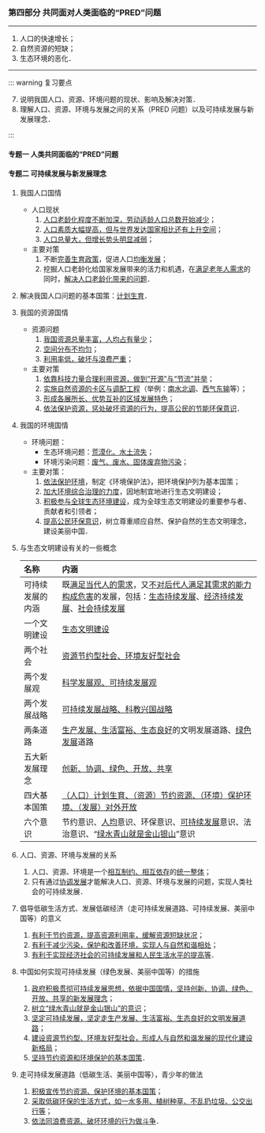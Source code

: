 ### 第四部分 共同面对人类面临的“PRED”问题

---

1. 人口的快速增长；
2. 自然资源的短缺；
3. 生态环境的恶化．

---

::: warning 复习要点

7. 说明我国人口、资源、环境问题的现状、影响及解决对策．
8. 理解人口、资源、环境与发展之间的关系（PRED 问题）以及可持续发展与新发展理念．

:::

#### 专题一 人类共同面临的“PRED”问题

#### 专题二 可持续发展与新发展理念

1. 我国人口国情

    - 人口现状
        1. <u>人口老龄化程度不断加深，劳动适龄人口总数开始减少</u>；
        2. <u>人口素质大幅提高，但与世界发达国家相比还有上升空间</u>；
        3. <u>人口总量大，但增长势头明显减弱</u>；
    - 主要对策
        1. 不断<u>完善生育政策</u>，促进人口<u>均衡发展</u>；
        2. 挖掘人口老龄化给国家发展带来的活力和机遇，在<u>满足老年人需求</u>的同时，<u>解决人口老龄化带来的问题</u>．

2. 解决我国人口问题的基本国策：<u>计划生育</u>．

3. 我国的资源国情

    - 资源问题
        1. <u>我国资源总量丰富，人均占有量少</u>；
        2. <u>空间分布不均匀</u>；
        3. <u>利用率低，破坏与浪费严重</u>；
    - 主要对策
        1. <u>依靠科技力量合理利用资源，做到“开源”与“节流”并举</u>；
        2. <u>实施自然资源的卡区与调配工程</u>（举例：<u>南水北调</u>、<u>西气东输</u>等）；
        3. <u>形成各展所长、优势互补的区域发展特色</u>；
        4. <u>依法保护资源，惩处破坏资源的行为，提高公民的节能环保意识</u>．

4. 我国的环境国情

    - 环境问题：
        - 生态环境问题：<u>荒漠化、水土流失</u>；
        - 环境污染问题：<u>废气、废水、固体废弃物污染</u>；
    - 主要对策：
        1. <u>依法保护环境</u>，制定《环境保护法》，把环境保护列为基本国策；
        2. <u>加大环境综合治理的力度</u>，因地制宜地进行生态文明建设；
        3. <u>积极参与全球生态环境建设</u>，成为全球生态文明建设的重要参与者、贡献者和引领者；
        4. <u>提高公民环保意识</u>，树立尊重顺应自然、保护自然的生态文明理念，建设美丽中国．

5. 与生态文明建设有关的一些概念

    | 名称 | 内涵 |
    | :- | :- |
    | 可持续发展的内涵 | 既<u>满足当代人的需求</u>，又<u>不对后代人满足其需求的能力构成危害</u>的发展，包括：<u>生态持续发展</u>、<u>经济持续发展</u>、<u>社会持续发展</u> |
    | 一个文明建设 | <u>生态文明建设</u> |
    | 两个社会 | <u>资源节约型社会、环境友好型社会</u> |
    | 两个发展观 | <u>科学发展观、可持续发展观</u> |
    | 两个发展战略 | <u>可持续发展战略、科教兴国战略</u> |
    | 两条道路 | <u>生产发展、生活富裕、生态良好</u>的文明发展道路、<u>绿色发展</u>道路 |
    | 五大新发展理念 | <u>创新、协调、绿色、开放、共享</u> |
    | 四大基本国策 | <u>（人口）计划生育、（资源）节约资源、（环境）保护环境、（发展）对外开放</u> |
    | 六个意识 | 节约意识、<u>人均</u>意识、环保意识、<u>可持续发展</u>意识、法治意识、“<u>绿水青山就是金山银山</u>”意识 |

6. 人口、资源、环境与发展的关系

    1. 人口、资源、环境是一个<u>相互制约、相互依存</u>的<u>统一整体</u>；
    2. 只有通过<u>协调发展</u>才能解决人口、资源、环境与发展的问题，实现人类社会的可持续发展．

7. 倡导低碳生活方式、发展低碳经济（走可持续发展道路、可持续发展、美丽中国等）的意义

    1. <u>有利于节约资源，提高资源利用率，缓解资源短缺状况</u>；
    2. <u>有利于减少污染，保护和改善环境，实现人与自然和谐相处</u>；
    3. <u>有利于实现经济社会的可持续发展和人民生活水平的提高等</u>．

8. 中国如何实现可持续发展（绿色发展、美丽中国等）的措施

    1. <u>政府积极贯彻可持续发展思想，依据中国国情，坚持创新、协调、绿色、开放、共享的新发展理念</u>；
    2. <u>树立“绿水青山就是金山银山”的意识</u>；
    3. <u>坚定可持续发展，坚定走生产发展、生活富裕、生态良好的文明发展道路</u>；
    4. <u>建设资源节约型、环境友好型社会，形成人与自然和谐发展的现代化建设新格局</u>；
    5. <u>坚持节约资源和环境保护的基本国策</u>．

9. 走可持续发展道路（低碳生活、美丽中国等），青少年的做法

    1. <u>积极宣传节约资源、保护环境的基本国策</u>；
    2. <u>采取低碳环保的生活方式，如一水多用、植树种草、不乱扔垃圾、公交出行等</u>；
    3. <u>依法同浪费资源、破坏环境的行为做斗争</u>．
